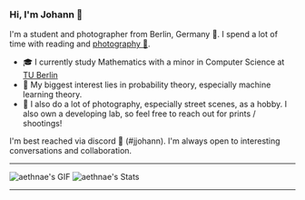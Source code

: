 ### Hi, I'm Johann 👋

I'm a student and photographer from Berlin, Germany 🐻. I spend a lot of time with reading and [photography 📸](https://www.instagram.com/johann.klf/).

- 🎓 I currently study Mathematics with a minor in Computer Science at [TU Berlin](https://www.tu.berlin/en/?ddaysbb13=)
- 🔭 My biggest interest lies in probability theory, especially machine learning theory.
- 🎥 I also do a lot of photography, especially street scenes, as a hobby. I also own a developing lab, so feel free to reach out for prints / shootings!

I'm best reached via discord 👾 (#jjohann). I'm always open to interesting conversations and collaboration.

---

![aethnae's GIF](https://gifs.alphacoders.com/gifs/view/220233)
![aethnae's Stats](https://github-readme-stats.vercel.app/api?username=aethnae&theme=prussian&show_icons=true&hide_border=true&count_private=true)


----
